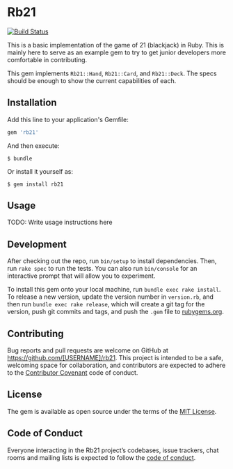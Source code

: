 # Rb21

[![Build Status](https://travis-ci.org/t27duck/rb21.svg?branch=master)](https://travis-ci.org/t27duck/rb21)

This is a basic implementation of the game of 21 (blackjack) in Ruby. This is mainly here to serve as an example gem to try to get junior developers more comfortable in contributing.

This gem implements `Rb21::Hand`, `Rb21::Card`, and `Rb21::Deck`. The specs should be enough to show the current capabilities of each.

## Installation

Add this line to your application's Gemfile:

```ruby
gem 'rb21'
```

And then execute:

    $ bundle

Or install it yourself as:

    $ gem install rb21

## Usage

TODO: Write usage instructions here

## Development

After checking out the repo, run `bin/setup` to install dependencies. Then, run `rake spec` to run the tests. You can also run `bin/console` for an interactive prompt that will allow you to experiment.

To install this gem onto your local machine, run `bundle exec rake install`. To release a new version, update the version number in `version.rb`, and then run `bundle exec rake release`, which will create a git tag for the version, push git commits and tags, and push the `.gem` file to [rubygems.org](https://rubygems.org).

## Contributing

Bug reports and pull requests are welcome on GitHub at https://github.com/[USERNAME]/rb21. This project is intended to be a safe, welcoming space for collaboration, and contributors are expected to adhere to the [Contributor Covenant](http://contributor-covenant.org) code of conduct.

## License

The gem is available as open source under the terms of the [MIT License](https://opensource.org/licenses/MIT).

## Code of Conduct

Everyone interacting in the Rb21 project’s codebases, issue trackers, chat rooms and mailing lists is expected to follow the [code of conduct](https://github.com/[USERNAME]/rb21/blob/master/CODE_OF_CONDUCT.md).
